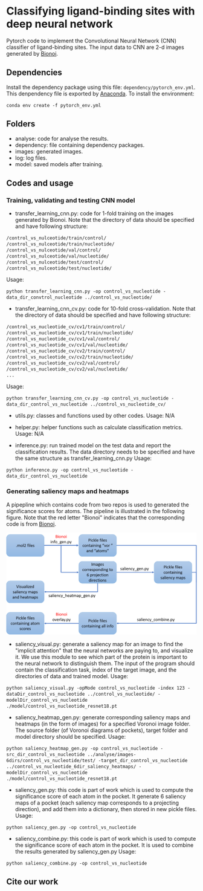 # Classifying ligand-binding sites with deep neural network
Pytorch code to implement the Convolutional Neural Network (CNN) classifier of ligand-binding sites. The input data to CNN are 2-d images generated by [Bionoi](https://github.com/CSBG-LSU/BionoiNet/tree/master/bionoi).

## Dependencies
Install the dependency package using this file: ```dependency/pytorch_env.yml```. This denpendency file is exported by [Anaconda](https://www.anaconda.com/). To install the environment:
```
conda env create -f pytorch_env.yml
```

## Folders
* analyse: code for analyse the results.
* dependency: file containing dependency packages.
* images: generated images.
* log: log files.
* model: saved models after training.

## Codes and usage

### Training, validating and testing CNN model
* transfer_learning_cnn.py: code for 1-fold training on the images generated by Bionoi. Note that the directory of data should be specified and have following structure:
```
/control_vs_nulceotide/train/control/
/control_vs_nulceotide/train/nucleotide/
/control_vs_nulceotide/val/control/
/control_vs_nulceotide/val/nucleotide/
/control_vs_nulceotide/test/control/
/control_vs_nulceotide/test/nucleotide/

```
Usage:
```
python transfer_learning_cnn.py -op control_vs_nucleotide -data_dir_convtrol_nucleotide ../control_vs_nucleotide/
```

* transfer_learning_cnn_cv.py: code for 10-fold cross-validation. Note that the directory of data should be specified and have following structure:
```
/control_vs_nucleotide_cv/cv1/train/control/
/control_vs_nucleotide_cv/cv1/train/nucleotide/
/control_vs_nucleotide_cv/cv1/val/control/
/control_vs_nucleotide_cv/cv1/val/nucleotide/
/control_vs_nucleotide_cv/cv2/train/control/
/control_vs_nucleotide_cv/cv2/train/nucleotide/
/control_vs_nucleotide_cv/cv2/val/control/
/control_vs_nucleotide_cv/cv2/val/nucleotide/
...
```
Usage:
```
python transfer_learning_cnn_cv.py -op control_vs_nucleotide -data_dir_control_vs_nucleotide ../control_vs_nucleotide_cv/
```

* utils.py: classes and functions used by other codes.
Usage: N/A

* helper.py: helper functions such as calculate classification metrics.
Usage: N/A

* inference.py: run trained model on the test data and report the classification results. The data directory needs to be specified and have the same structure as transfer_learning_cnn.py
Usage:
```
python inference.py -op control_vs_nucleotide -data_dir_control_vs_nucleotide
```

### Generating saliency maps and heatmaps 
A pipepline which contains code from two repos is used to generated the significance scores for atoms. The pipeline is illustrated in the following figure. Note that the red letter "Bionoi" indicates that the corresponding code is from [Bionoi](https://github.com/CSBG-LSU/bionoi).   

![](https://github.com/CSBG-LSU/BionoiNet/blob/master/bionoi_cnn/images/atom-score-pipeline.png)

* saliency_visual.py: generate a saliency map for an image to find the "implicit attention" that the neural networks are paying to, and visualize it. We use this module to see which part of the protein is important to the neural network to distinguish them. The input of the program should contain the classification task, index of the target image, and the directories of data and trained model.
Usage:
```
python saliency_visual.py -opMode control_vs_nucleotide -index 123 -dataDir_control_vs_nucleotide ../control_vs_nucleotide/ -modelDir_control_vs_nucleotide ./model/control_vs_nucleotide_resnet18.pt
```

* saliency_heatmap_gen.py: generate corresponding saliency maps and heatmaps (in the form of images) for a specified Voronoi image folder. The source folder (of Voronoi diagrams of pockets), target folder and model directory should be specified. 
Usage:
```
python saliency_heatmap_gen.py -op control_vs_nucleotide -src_dir_control_vs_nucleotide ../analyse/images-6dirs/control_vs_nucleotide/test/ -target_dir_control_vs_nucleotide ../control_vs_nucleotide_6dir_saliency_heatmaps/ -modelDir_control_vs_nucleotide ./model/control_vs_nucleotide_resnet18.pt
```

* saliency_gen.py: this code is part of work which is used to compute the significance score of each atom in the pocket. It generate 6 saliency maps of a pocket (each saliency map corresponds to a projecting direction), and add them into a dictionary, then stored in new pickle files. 
Usage:
```
python saliency_gen.py -op control_vs_nucleotide
```

* saliency_combine.py: this code is part of work which is used to compute the significance score of each atom in the pocket. It is used to combine the results generated by saliency_gen.py
Usage:
```
python saliency_combine.py -op control_vs_nucleotide
```

## Cite our work
